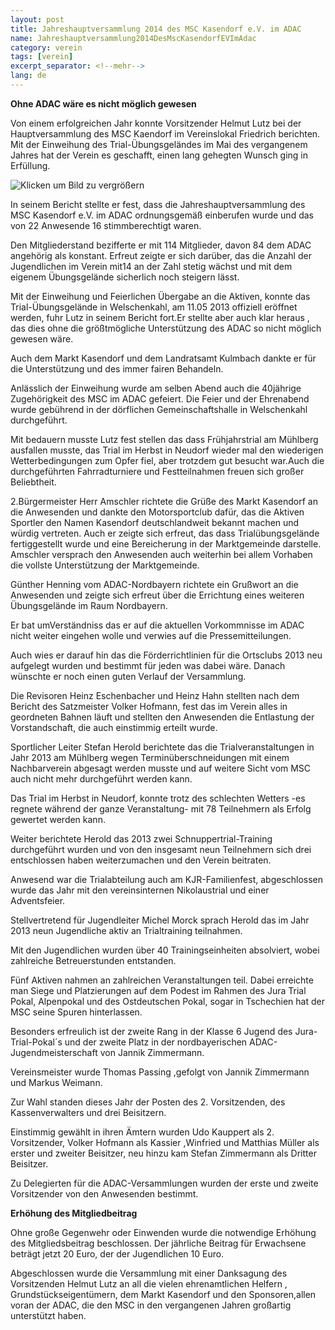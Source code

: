```yaml
---
layout: post
title: Jahreshauptversammlung 2014 des MSC Kasendorf e.V. im ADAC
name: Jahreshauptversammlung2014DesMscKasendorfEVImAdac
category: verein
tags: [verein]
excerpt_separator: <!--mehr-->
lang: de
---
```


**Ohne ADAC wäre es nicht möglich gewesen**

Von einem erfolgreichen Jahr konnte Vorsitzender Helmut Lutz bei der Hauptversammlung des MSC Kaendorf im Vereinslokal Friedrich berichten. Mit der Einweihung des Trial-Übungsgeländes im Mai des vergangenem Jahres hat der Verein es geschafft, einen lang gehegten Wunsch ging in Erfüllung.

![Klicken um Bild zu vergrößern](https://lh3.googleusercontent.com/QHIWoFIt_fIM7mPbU8G3EMdmNV_7RhkhKNYFQ6ndhp4=w640-h480)

<!--mehr-->

In seinem Bericht stellte er fest, dass die Jahreshauptversammlung des MSC Kasendorf e.V. im ADAC ordnungsgemäß einberufen wurde und das von 22 Anwesende 16 stimmberechtigt waren.

Den Mitgliederstand bezifferte er  mit 114 Mitglieder, davon 84 dem ADAC angehörig als konstant. Erfreut zeigte er sich darüber, das die Anzahl der Jugendlichen im Verein mit14 an der Zahl stetig wächst und mit dem eigenem Übungsgelände sicherlich noch steigern lässt.

Mit der Einweihung und Feierlichen Übergabe an die Aktiven, konnte das Trial-Übungsgelände in Welschenkahl, am 11.05 2013 offiziell eröffnet werden, fuhr Lutz in seinem Bericht fort.Er stellte aber auch klar heraus , das dies ohne die größtmögliche Unterstützung des ADAC so nicht möglich gewesen wäre.

 Auch dem Markt Kasendorf und dem Landratsamt Kulmbach dankte er für die Unterstützung und des immer fairen Behandeln.

Anlässlich der Einweihung wurde am selben Abend auch die 40jährige Zugehörigkeit des MSC im ADAC gefeiert. Die Feier und der Ehrenabend wurde gebührend in der dörflichen Gemeinschaftshalle in Welschenkahl durchgeführt.

Mit bedauern musste Lutz fest stellen das dass Frühjahrstrial am Mühlberg ausfallen musste, das Trial im Herbst in Neudorf wieder mal den wiederigen Wetterbedingungen zum Opfer fiel, aber trotzdem gut besucht war.Auch die durchgeführten Fahrradturniere und Festteilnahmen freuen sich großer Beliebtheit.

2.Bürgermeister Herr Amschler richtete die Grüße des Markt Kasendorf an die Anwesenden und dankte den Motorsportclub dafür, das die Aktiven Sportler den Namen Kasendorf deutschlandweit bekannt machen und würdig vertreten. Auch er zeigte sich erfreut, das dass Trialübungsgelände fertiggestellt wurde und eine Bereicherung in der Marktgemeinde darstelle. Amschler versprach den Anwesenden auch weiterhin bei allem Vorhaben die vollste Unterstützung der Marktgemeinde.

Günther Henning vom ADAC-Nordbayern richtete ein Grußwort an die Anwesenden und zeigte sich erfreut über die Errichtung eines weiteren Übungsgelände im Raum Nordbayern.

  Er bat umVerständniss das er auf die aktuellen Vorkommnisse im ADAC nicht weiter eingehen wolle und verwies auf die Pressemitteilungen.

 Auch wies er darauf hin das die Förderrichtlinien für die Ortsclubs 2013 neu aufgelegt wurden und bestimmt für jeden was dabei wäre.  Danach wünschte er noch einen guten Verlauf der Versammlung.

Die Revisoren Heinz Eschenbacher und Heinz Hahn stellten nach dem Bericht des Satzmeister Volker Hofmann, fest das im Verein alles in geordneten Bahnen läuft und stellten den Anwesenden die Entlastung der Vorstandschaft, die auch einstimmig erteilt wurde.

Sportlicher Leiter Stefan Herold berichtete  das die Trialveranstaltungen in Jahr 2013 am Mühlberg wegen Terminüberschneidungen mit einem Nachbarverein abgesagt werden musste und auf weitere Sicht vom MSC auch nicht mehr durchgeführt werden kann.

 Das Trial im Herbst in Neudorf, konnte trotz des schlechten Wetters -es regnete während der ganze Veranstaltung- mit 78 Teilnehmern als Erfolg gewertet werden kann.

 Weiter berichtete Herold das 2013 zwei Schnuppertrial-Training  durchgeführt wurden und von den insgesamt neun Teilnehmern sich drei entschlossen haben weiterzumachen und den Verein beitraten.

 Anwesend war die Trialabteilung auch am  KJR-Familienfest, abgeschlossen wurde das Jahr mit den vereinsinternen Nikolaustrial und  einer Adventsfeier.

Stellvertretend für Jugendleiter Michel Morck sprach Herold das  im Jahr 2013 neun Jugendliche aktiv an Trialtraining teilnahmen.

Mit den Jugendlichen wurden über 40 Trainingseinheiten absolviert, wobei zahlreiche Betreuerstunden entstanden.

Fünf Aktiven nahmen an zahlreichen Veranstaltungen teil. Dabei erreichte man Siege und Platzierungen auf dem Podest im Rahmen des Jura Trial Pokal, Alpenpokal und des Ostdeutschen Pokal, sogar in Tschechien hat der MSC seine Spuren hinterlassen.

Besonders erfreulich ist der zweite Rang in der Klasse 6 Jugend des Jura-Trial-Pokal´s und der zweite Platz in der nordbayerischen ADAC- Jugendmeisterschaft  von Jannik Zimmermann.

 Vereinsmeister wurde Thomas Passing ,gefolgt von Jannik Zimmermann und Markus Weimann.

Zur Wahl standen dieses Jahr der Posten des 2. Vorsitzenden, des Kassenverwalters und drei Beisitzern.

Einstimmig gewählt in ihren Ämtern wurden Udo Kauppert als 2. Vorsitzender, Volker Hofmann als Kassier ,Winfried und Matthias Müller als erster und zweiter Beisitzer, neu hinzu kam Stefan Zimmermann als Dritter Beisitzer.

Zu Delegierten für die ADAC-Versammlungen wurden der erste und zweite Vorsitzender von den Anwesenden bestimmt.

**Erhöhung des Mitgliedbeitrag**

Ohne große Gegenwehr oder Einwenden wurde die notwendige Erhöhung des Mitgliedsbeitrag beschlossen. Der jährliche Beitrag für Erwachsene beträgt jetzt 20 Euro, der der Jugendlichen 10 Euro.

Abgeschlossen wurde die Versammlung mit einer Danksagung des Vorsitzenden Helmut Lutz an all die vielen ehrenamtlichen Helfern , Grundstückseigentümern, dem Markt Kasendorf und den Sponsoren,allen voran der ADAC, die den MSC in den vergangenen Jahren großartig unterstützt haben.
